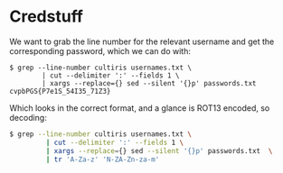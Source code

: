# Credstuff

We want to grab the line number for the relevant username and get the
corresponding password, which we can do with:

```console
$ grep --line-number cultiris usernames.txt \
        | cut --delimiter ':' --fields 1 \
        | xargs --replace={} sed --silent '{}p' passwords.txt
cvpbPGS{P7e1S_54I35_71Z3}
```

Which looks in the correct format, and a glance is ROT13 encoded, so decoding:

```sh
$ grep --line-number cultiris usernames.txt \
         | cut --delimiter ':' --fields 1 \
         | xargs --replace={} sed --silent '{}p' passwords.txt  \
         | tr 'A-Za-z' 'N-ZA-Zn-za-m'
```
